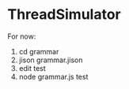 # ThreadSimulator

For now:


1) cd grammar
2) jison grammar.jison
3) edit test
4) node grammar.js test

